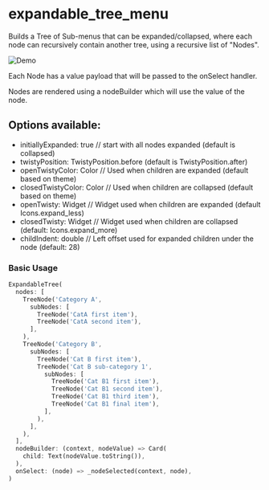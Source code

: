 # expandable_tree_menu

Builds a Tree of Sub-menus that can be expanded/collapsed, where each node can recursively 
contain another tree, using a recursive list of "Nodes".

![Demo](https://media2.giphy.com/media/g325GimaElViwKJcao/giphy.gif)

Each Node has a value payload that will be passed to the onSelect handler.  

Nodes are rendered using a nodeBuilder which will use the value of the node.

## Options available:
 - initiallyExpanded: true // start with all nodes expanded (default is collapsed)
 - twistyPosition: TwistyPosition.before (default is TwistyPosition.after)
 - openTwistyColor: Color // Used when children are expanded (default based on theme)
 - closedTwistyColor: Color // Used when children are collapsed (default based on theme)
 - openTwisty: Widget // Widget used when children are expanded (default Icons.expand_less)
 - closedTwisty: Widget // Widget used when children are collapsed (default: Icons.expand_more)
 - childIndent: double // Left offset used for expanded children under the node (default: 28)

### Basic Usage
```dart
ExpandableTree(
  nodes: [
    TreeNode('Category A',
      subNodes: [
        TreeNode('CatA first item'),
        TreeNode('CatA second item'),
      ],
    ),
    TreeNode('Category B',
      subNodes: [
        TreeNode('Cat B first item'),
        TreeNode('Cat B sub-category 1',
          subNodes: [
            TreeNode('Cat B1 first item'),
            TreeNode('Cat B1 second item'),
            TreeNode('Cat B1 third item'),
            TreeNode('Cat B1 final item'),
          ],
        ),
      ],
    ),
  ],
  nodeBuilder: (context, nodeValue) => Card(
    child: Text(nodeValue.toString()),
  ),
  onSelect: (node) => _nodeSelected(context, node),
)
```
